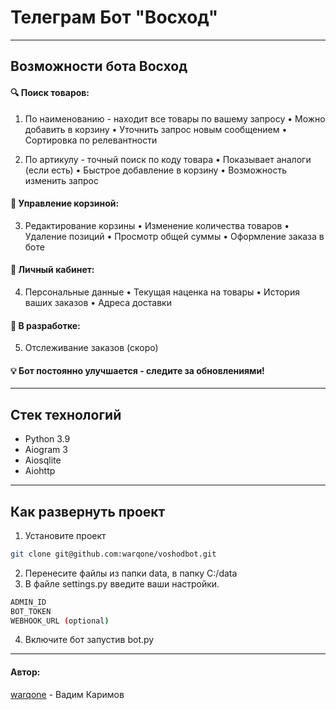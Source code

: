 # Телеграм Бот "Восход"
___
## Возможности бота Восход
#### 🔍 Поиск товаров:
1. По наименованию - находит все товары по вашему запросу
   • Можно добавить в корзину
   • Уточнить запрос новым сообщением
   • Сортировка по релевантности

2. По артикулу - точный поиск по коду товара
   • Показывает аналоги (если есть)
   • Быстрое добавление в корзину
   • Возможность изменить запрос

#### 🛒 Управление корзиной:
3. Редактирование корзины
   • Изменение количества товаров
   • Удаление позиций
   • Просмотр общей суммы
   • Оформление заказа в боте

#### 👤 Личный кабинет:
4. Персональные данные
   • Текущая наценка на товары
   • История ваших заказов
   • Адреса доставки

#### 🚧 В разработке:
5. Отслеживание заказов (скоро)

#### 💡 Бот постоянно улучшается - следите за обновлениями!
___
## Стек технологий

- Python 3.9
- Aiogram 3
- Aiosqlite
- Aiohttp
___
## Как развернуть проект
1. Установите проект 
```sh
git clone git@github.com:warqone/voshodbot.git
```
2. Перенесите файлы из папки data, в папку C:/data
3. В файле settings.py введите ваши настройки.
```sh
ADMIN_ID
BOT_TOKEN
WEBHOOK_URL (optional)
```
4. Включите бот запустив bot.py
___
#### Автор:
[warqone](https://t.me/warqq) - Вадим Каримов